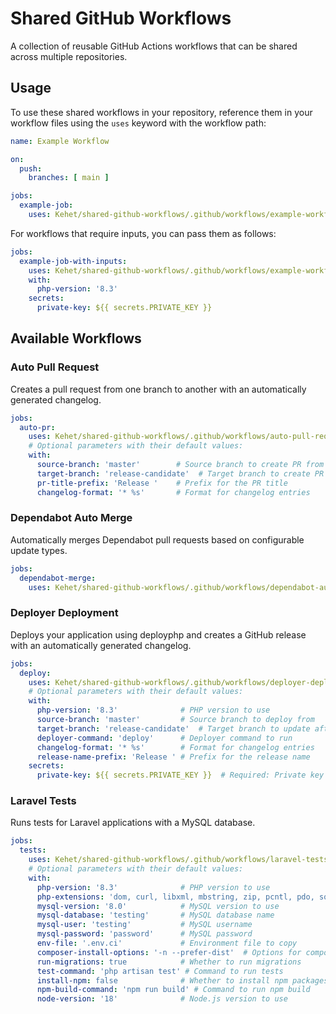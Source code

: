 # Shared GitHub Workflows

A collection of reusable GitHub Actions workflows that can be shared across multiple repositories.

## Usage

To use these shared workflows in your repository, reference them in your workflow files using the `uses` keyword with the workflow path:

```yaml
name: Example Workflow

on:
  push:
    branches: [ main ]

jobs:
  example-job:
    uses: Kehet/shared-github-workflows/.github/workflows/example-workflow.yml@main
```

For workflows that require inputs, you can pass them as follows:

```yaml
jobs:
  example-job-with-inputs:
    uses: Kehet/shared-github-workflows/.github/workflows/example-workflow-with-inputs.yml@main
    with:
      php-version: '8.3'
    secrets:
      private-key: ${{ secrets.PRIVATE_KEY }}
```

## Available Workflows

### Auto Pull Request

Creates a pull request from one branch to another with an automatically generated changelog.

```yaml
jobs:
  auto-pr:
    uses: Kehet/shared-github-workflows/.github/workflows/auto-pull-request.yml@main
    # Optional parameters with their default values:
    with:
      source-branch: 'master'        # Source branch to create PR from
      target-branch: 'release-candidate'  # Target branch to create PR to
      pr-title-prefix: 'Release '    # Prefix for the PR title
      changelog-format: '* %s'       # Format for changelog entries
```

### Dependabot Auto Merge

Automatically merges Dependabot pull requests based on configurable update types.

```yaml
jobs:
  dependabot-merge:
    uses: Kehet/shared-github-workflows/.github/workflows/dependabot-auto-merge.yml@main
```

### Deployer Deployment

Deploys your application using deployphp and creates a GitHub release with an automatically generated changelog.

```yaml
jobs:
  deploy:
    uses: Kehet/shared-github-workflows/.github/workflows/deployer-deployment.yml@main
    # Optional parameters with their default values:
    with:
      php-version: '8.3'              # PHP version to use
      source-branch: 'master'         # Source branch to deploy from
      target-branch: 'release-candidate'  # Target branch to update after deployment
      deployer-command: 'deploy'      # Deployer command to run
      changelog-format: '* %s'        # Format for changelog entries
      release-name-prefix: 'Release ' # Prefix for the release name
    secrets:
      private-key: ${{ secrets.PRIVATE_KEY }}  # Required: Private key for SSH connection
```

### Laravel Tests

Runs tests for Laravel applications with a MySQL database.

```yaml
jobs:
  tests:
    uses: Kehet/shared-github-workflows/.github/workflows/laravel-tests.yml@main
    # Optional parameters with their default values:
    with:
      php-version: '8.3'              # PHP version to use
      php-extensions: 'dom, curl, libxml, mbstring, zip, pcntl, pdo, sqlite, pdo_mysql, bcmath, soap, intl, gd, exif, iconv'  # PHP extensions to install
      mysql-version: '8.0'            # MySQL version to use
      mysql-database: 'testing'       # MySQL database name
      mysql-user: 'testing'           # MySQL username
      mysql-password: 'password'      # MySQL password
      env-file: '.env.ci'             # Environment file to copy
      composer-install-options: '-n --prefer-dist'  # Options for composer install command
      run-migrations: true            # Whether to run migrations
      test-command: 'php artisan test' # Command to run tests
      install-npm: false              # Whether to install npm packages
      npm-build-command: 'npm run build' # Command to run npm build
      node-version: '18'              # Node.js version to use
```

